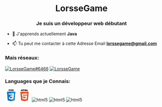 <h1 align="center">LorsseGame</h1>
<h3 align="center">Je suis un développeur web débutant</h3>

- 🌱 J'apprends actuellement **Java**

- 📫 Tu peut me contacter à cette Adresse Email **lorssegame@gmail.com**

<h3 align="left">Mais réseaux:</h3>
<p align="left">
<a href="https://discord.gg/LorsseGame#6466" target="blank"><img align="center" src="https://raw.githubusercontent.com/rahuldkjain/github-profile-readme-generator/master/src/images/icons/Social/discord.svg" alt="LorsseGame#6466" height="30" width="40" /></a>
<a href="https://https://twitter.com/LorsseGame" target="blank"><img align="center" src="https://raw.githubusercontent.com/rahuldkjain/github-profile-readme-generator/master/src/images/icons/Social/twitter.svg" alt="LorsseGame" height="30" width="40" /></a>
</p>

<h3 align="left">Languages que je Connais:</h3>
<p align="left">  <img src="https://raw.githubusercontent.com/devicons/devicon/master/icons/css3/css3-original-wordmark.svg" alt="css3" width="40" height="40"/>  <img src="https://raw.githubusercontent.com/devicons/devicon/master/icons/html5/html5-original-wordmark.svg" alt="html5" width="40" height="40"/>  
<img src="https://img.icons8.com/color/48/null/javascript--v1.png" alt="html5" width="40" height="40"/>
<img src="https://icons8.com/icon/JAOzEPu9w5iE/php" alt="html5" width="40" height="40"/>
<img src="https://icons8.com/icon/FRRACRKRsw2s/java" alt="html5" width="40" height="40"/>
</p>
